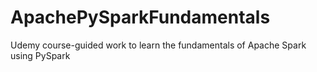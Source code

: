 # ApachePySparkFundamentals
Udemy course-guided work to learn the fundamentals of Apache Spark using PySpark
